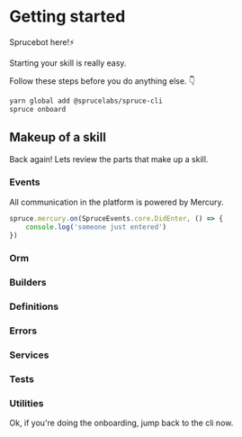 # Getting started

Sprucebot here!⚡️️️️️️️️️️️️ 

Starting your skill is really easy.

Follow these steps before you do anything else. 👇

```bash
yarn global add @sprucelabs/spruce-cli
spruce onboard
```

## Makeup of a skill

Back again! Lets review the parts that make up a skill. 

<!-- panels:start -->
<!-- div:title-panel -->
### Events

<!-- div:left-panel -->
All communication in the platform is powered by Mercury. 
<!-- div:right-panel -->
```js
spruce.mercury.on(SpruceEvents.core.DidEnter, () => {
    console.log('someone just entered')
})
```
<!-- panels:end -->

### Orm
### Builders
### Definitions
### Errors
### Services
### Tests
### Utilities

Ok, if you're doing the onboarding, jump back to the cli now.